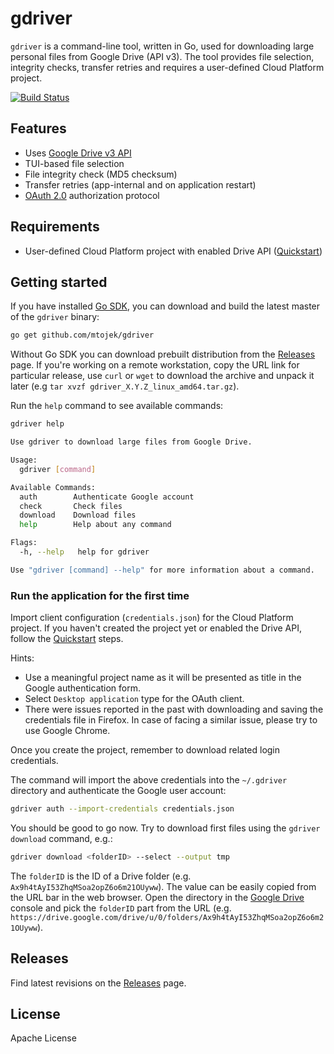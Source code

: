 # gdriver

`gdriver` is a command-line tool, written in Go, used for downloading large personal files from Google Drive (API v3).
The tool provides file selection, integrity checks, transfer retries and requires a user-defined Cloud Platform project. 

[![Build Status](https://travis-ci.com/mtojek/gdriver.svg?branch=main)](https://travis-ci.com/mtojek/gdriver)

## Features

* Uses [Google Drive v3 API](https://developers.google.com/drive/api/v3/about-sdk)
* TUI-based file selection
* File integrity check (MD5 checksum)
* Transfer retries (app-internal and on application restart)
* [OAuth 2.0](https://developers.google.com/drive/api/v3/about-auth#OAuth2Authorizing) authorization protocol

## Requirements

* User-defined Cloud Platform project with enabled Drive API ([Quickstart](https://developers.google.com/drive/api/v3/quickstart/go#step_1_turn_on_the))

## Getting started

If you have installed [Go SDK](https://golang.org/doc/install#download), you can download and build the latest master of the `gdriver` binary:

```bash
go get github.com/mtojek/gdriver
```

Without Go SDK you can download prebuilt distribution from the [Releases](https://github.com/mtojek/gdriver/releases) page.
If you're working on a remote workstation, copy the URL link for particular release, use `curl` or `wget` to download the archive
and unpack it later (e.g `tar xvzf gdriver_X.Y.Z_linux_amd64.tar.gz`).

Run the `help` command to see available commands:

```bash
gdriver help

Use gdriver to download large files from Google Drive.

Usage:
  gdriver [command]

Available Commands:
  auth        Authenticate Google account
  check       Check files
  download    Download files
  help        Help about any command

Flags:
  -h, --help   help for gdriver

Use "gdriver [command] --help" for more information about a command.
```

### Run the application for the first time

Import client configuration (`credentials.json`) for the Cloud Platform project. If you haven't created the project
yet or enabled the Drive API, follow the [Quickstart](https://developers.google.com/drive/api/v3/quickstart/go#step_1_turn_on_the) steps.

Hints:
* Use a meaningful project name as it will be presented as title in the Google authentication form.
* Select `Desktop application` type for the OAuth client.
* There were issues reported in the past with downloading and saving the credentials file in Firefox. In case of facing a similar issue,
please try to use Google Chrome.

Once you create the project, remember to download related login credentials.

The command will import the above credentials into the `~/.gdriver` directory and authenticate the Google user account:

```bash
gdriver auth --import-credentials credentials.json
```

You should be good to go now. Try to download first files using the `gdriver download` command, e.g.:

```bash
gdriver download <folderID> --select --output tmp
```

The `folderID` is the ID of a Drive folder (e.g. `Ax9h4tAyI53ZhqMSoa2opZ6o6m21OUyww`). The value can be easily copied from the
URL bar in the web browser. Open the directory in the [Google Drive](https://drive.google.com/) console and pick
the `folderID` part from the URL (e.g. `https://drive.google.com/drive/u/0/folders/Ax9h4tAyI53ZhqMSoa2opZ6o6m21OUyww`).

## Releases

Find latest revisions on the [Releases](https://github.com/mtojek/gdriver/releases) page.

## License

Apache License
